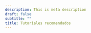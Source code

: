 ```yaml
---
description: This is meta description
draft: false
subtitle: ""
title: Tutoriales recomendados 
---
```


